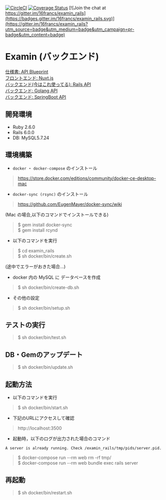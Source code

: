 [![CircleCI](https://circleci.com/gh/16francs/examin_rails.svg?style=shield)](https://circleci.com/gh/16francs/examin_rails)
[![Coverage Status](https://coveralls.io/repos/github/16francs/examin_rails/badge.svg?branch=master)](https://coveralls.io/github/16francs/examin_rails?branch=master)
[![Join the chat at https://gitter.im/16francs/examin_rails](https://badges.gitter.im/16francs/examin_rails.svg)](https://gitter.im/16francs/examin_rails?utm_source=badge&utm_medium=badge&utm_campaign=pr-badge&utm_content=badge)

# Examin (バックエンド)

[仕様書: API Blueprint](https://github.com/16francs/examin_blueprint)     
[フロントエンド: Nuxt.js](https://github.com/16francs/examin_vue)     
[バックエンド(今はこれ使ってる): Rails API](https://github.com/16francs/examin_rails)   
[バックエンド: Golang API](https://github.com/16francs/examin_go)   
[バックエンド: SpringBoot API](https://github.com/16francs/examin_boot)

## 開発環境

* Ruby 2.6.0
* Rails 6.0.0
* DB: MySQL5.7.24

## 環境構築

* `docker` ・ `docker-compose` のインストール

> https://store.docker.com/editions/community/docker-ce-desktop-mac

* `docker-sync (rsync)` のインストール

> https://github.com/EugenMayer/docker-sync/wiki

(Mac の場合,以下のコマンドでインストールできる)

> $ gem install docker-sync   
> $ gem install rcynd

* 以下のコマンドを実行

> $ cd examin_rails      
> $ sh docker/bin/create.sh   

(途中でエラーがおきた場合...)

* docker 内の MySQL に データベースを作成

> $ sh docker/bin/create-db.sh    

* その他の設定

> $ sh docker/bin/setup.sh

## テストの実行

> $ sh docker/bin/test.sh

## DB・Gemのアップデート

> $ sh docker/bin/update.sh

## 起動方法

* 以下のコマンドを実行

> $ sh docker/bin/start.sh

* 下記のURLにアクセスして確認

> http://localhost:3500

* 起動時，以下のログが出力された場合のコマンド

`A server is already running. Check /examin_rails/tmp/pids/server.pid.` 

> $ docker-compose run --rm web rm -rf tmp/   
> $ docker-compose run --rm web bundle exec rails server

## 再起動

> $ sh docker/bin/restart.sh
